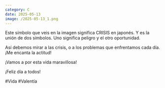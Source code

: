 ```yaml
--- 
category: C 
date: 2025-05-13 
image: /2025-05-13_1.png 
--- 
```


Este símbolo que veis en la imagen significa CRISIS en japonés. Y es la unión de dos símbolos. Uno significa peligro y el otro oportunidad.

Así debemos mirar a las crisis, o a los problemas que enfrentamos cada día. ¡Me encanta la actitud!

¡Vamos a por esta vida maravillosa!

¡Feliz día a todos!

#Vida #Valentía